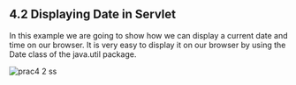 4.2 Displaying Date in Servlet
------------------------------
In this example we are going to show how we can display a current date and time on our browser. It is very easy to display it on our browser by using the Date class of the java.util package.


![prac4 2 ss](https://cloud.githubusercontent.com/assets/16948694/13069030/dca93334-d4a6-11e5-8845-4009f472b621.png)
